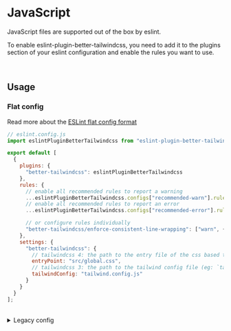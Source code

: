 # JavaScript

JavaScript files are supported out of the box by eslint.

To enable eslint-plugin-better-tailwindcss, you need to add it to the plugins section of your eslint configuration and enable the rules you want to use.

<br/>

## Usage

### Flat config

Read more about the [ESLint flat config format](https://eslint.org/docs/latest/use/configure/configuration-files-new)

```js
// eslint.config.js
import eslintPluginBetterTailwindcss from "eslint-plugin-better-tailwindcss";

export default [
  {
    plugins: {
      "better-tailwindcss": eslintPluginBetterTailwindcss
    },
    rules: {
      // enable all recommended rules to report a warning
      ...eslintPluginBetterTailwindcss.configs["recommended-warn"].rules,
      // enable all recommended rules to report an error
      ...eslintPluginBetterTailwindcss.configs["recommended-error"].rules,

      // or configure rules individually
      "better-tailwindcss/enforce-consistent-line-wrapping": ["warn", { printWidth: 100 }]
    },
    settings: {
      "better-tailwindcss": {
        // tailwindcss 4: the path to the entry file of the css based tailwind config (eg: `src/global.css`)
        entryPoint: "src/global.css",
        // tailwindcss 3: the path to the tailwind config file (eg: `tailwind.config.js`)
        tailwindConfig: "tailwind.config.js"
      }
    }
  }
];
```

<br/>

<details>
  <summary>Legacy config</summary>

  <br/>

  ```jsonc
  // .eslintrc.json
  {
    "extends": [
      // enable all recommended rules to report a warning
      "plugin:better-tailwindcss/recommended-warn",
      // or enable all recommended rules to report an error
      "plugin:better-tailwindcss/recommended-error"
    ],
    "plugins": ["better-tailwindcss"],
    "rules": {
      // or configure rules individually
      "better-tailwindcss/enforce-consistent-line-wrapping": ["warn", { "printWidth": 100 }]
    },
    "settings": {
      "better-tailwindcss": {
        // tailwindcss 4: the path to the entry file of the css based tailwind config (eg: `src/global.css`)
        "entryPoint": "src/global.css",
        // tailwindcss 3: the path to the tailwind config file (eg: `tailwind.config.js`)
        "tailwindConfig": "tailwind.config.js"
      }
    }
  }
  ```

</details>
